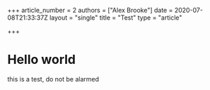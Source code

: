 +++
article_number = 2
authors = ["Alex Brooke"]
date = 2020-07-08T21:33:37Z
layout = "single"
title = "Test"
type = "article"

+++
# Hello world

this is a test, do not be alarmed